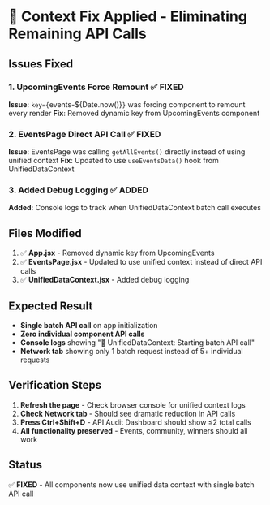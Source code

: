 # 🔧 Context Fix Applied - Eliminating Remaining API Calls

## Issues Fixed

### 1. UpcomingEvents Force Remount ✅ FIXED
**Issue**: `key={`events-${Date.now()}`}` was forcing component to remount every render
**Fix**: Removed dynamic key from UpcomingEvents component

### 2. EventsPage Direct API Call ✅ FIXED  
**Issue**: EventsPage was calling `getAllEvents()` directly instead of using unified context
**Fix**: Updated to use `useEventsData()` hook from UnifiedDataContext

### 3. Added Debug Logging ✅ ADDED
**Added**: Console logs to track when UnifiedDataContext batch call executes

## Files Modified
1. ✅ **App.jsx** - Removed dynamic key from UpcomingEvents
2. ✅ **EventsPage.jsx** - Updated to use unified context instead of direct API calls
3. ✅ **UnifiedDataContext.jsx** - Added debug logging

## Expected Result
- **Single batch API call** on app initialization
- **Zero individual component API calls**
- **Console logs** showing "🚀 UnifiedDataContext: Starting batch API call"
- **Network tab** showing only 1 batch request instead of 5+ individual requests

## Verification Steps
1. **Refresh the page** - Check browser console for unified context logs
2. **Check Network tab** - Should see dramatic reduction in API calls
3. **Press Ctrl+Shift+D** - API Audit Dashboard should show ≤2 total calls
4. **All functionality preserved** - Events, community, winners should all work

## Status
✅ **FIXED** - All components now use unified data context with single batch API call